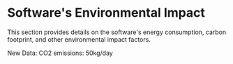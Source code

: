 # Software's Environmental Impact
This section provides details on the software's energy consumption, carbon footprint, and other environmental impact factors.

New Data: CO2 emissions: 50kg/day

